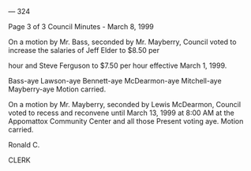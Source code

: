 — 324

Page 3 of 3
Council Minutes - March 8, 1999

On a motion by Mr. Bass, seconded by Mr. Mayberry, Council
voted to increase the salaries of Jeff Elder to $8.50 per

hour and Steve Ferguson to $7.50 per hour effective March
1, 1999.

Bass-aye Lawson-aye Bennett-aye McDearmon-aye
Mitchell-aye Mayberry-aye Motion carried.

On a motion by Mr. Mayberry, seconded by Lewis McDearmon,
Council voted to recess and reconvene until March 13, 1999
at 8:00 AM at the Appomattox Community Center and all those
Present voting aye. Motion carried.

Ronald C.

CLERK

